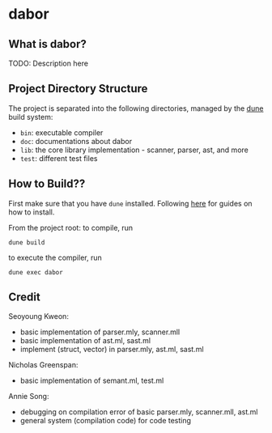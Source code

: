 # dabor

## What is dabor?
TODO: Description here
## Project Directory Structure
The project is separated into the following directories, managed by the [dune](https://dune.build/) build system:

- `bin`: executable compiler
- `doc`: documentations about dabor
- `lib`: the core library implementation - scanner, parser, ast, and more
- `test`: different test files

## How to Build??
First make sure that you have `dune` installed. Following [here](https://dune.readthedocs.io/en/stable/quick-start.html#install-dune) for guides on how to install.

From the project root:
 to compile, run
```
dune build
```

to execute the compiler, run
```
dune exec dabor
```

## Credit
Seoyoung Kweon:
- basic implementation of parser.mly, scanner.mll
- basic implementation of ast.ml, sast.ml
- implement (struct, vector) in parser.mly, ast.ml, sast.ml

Nicholas Greenspan:
- basic implementation of semant.ml, test.ml

Annie Song:
- debugging on compilation error of basic parser.mly, scanner.mll, ast.ml
- general system (compilation code) for code testing
